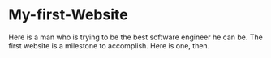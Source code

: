 # My-first-Website
Here is a man who is trying to be the best software engineer he can be. The first website is a milestone to accomplish. Here is one, then.
